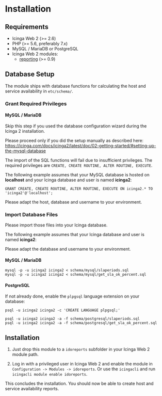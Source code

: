 # <a id="Installation"></a>Installation

## Requirements

* Icinga Web 2 (&gt;= 2.6)
* PHP (&gt;= 5.6, preferably 7.x)
* MySQL / MariaDB or PostgreSQL
* Icinga Web 2 modules:
  * [reporting](https://github.com/Icinga/icingaweb2-module-reporting) (>= 0.9)

## Database Setup

The module ships with database functions for calculating the host and service availability in `etc/schema/`.

### Grant Required Privileges

#### MySQL / MariaDB

Skip this step if you used the database configuration wizard during the Icinga 2 installation.

Please proceed only if you did the setup manually as described here:
https://icinga.com/docs/icinga2/latest/doc/02-getting-started/#setting-up-the-mysql-database

The import of the SQL functions will fail due to insufficient privileges.
The required privileges are `CREATE, CREATE ROUTINE, ALTER ROUTINE, EXECUTE`.

The following example assumes that your MySQL database is hosted on **localhost**
and your Icinga database and user is named **icinga2**:

```
GRANT CREATE, CREATE ROUTINE, ALTER ROUTINE, EXECUTE ON icinga2.* TO 'icinga2'@'localhost';
```

Please adapt the host, database and username to your environment.

### Import Database Files

Please import those files into your Icinga database.

The following example assumes that your Icinga database and user is named **icinga2**:

Please adapt the database and username to your environment.

#### MySQL / MariaDB

```
mysql -p -u icinga2 icinga2 < schema/mysql/slaperiods.sql
mysql -p -u icinga2 icinga2 < schema/mysql/get_sla_ok_percent.sql
```

#### PostgreSQL

If not already done, enable the `plpgsql` language extension on your database:

```
psql -u icinga2 icinga2 -c 'CREATE LANGUAGE plpgsql;'
```


```
psql -u icinga2 icinga2 -a -f schema/postgresql/slaperiods.sql
psql -u icinga2 icinga2 -a -f schema/postgresql/get_sla_ok_percent.sql
```


## Installation

1. Just drop this module to a `idoreports` subfolder in your Icinga Web 2 module path.

2. Log in with a privileged user in Icinga Web 2 and enable the module in `Configuration -> Modules -> idoreports`.
Or use the `icingacli` and run `icingacli module enable idoreports`.

This concludes the installation. You should now be able to create host and service availability reports.

